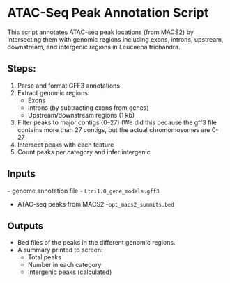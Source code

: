 # ATAC-Seq Peak Annotation Script

This script annotates ATAC-seq peak locations (from MACS2) by intersecting them with genomic regions including exons, introns, upstream, downstream, and intergenic regions in Leucaena trichandra.

## Steps:

1. Parse and format GFF3 annotations
2. Extract genomic regions:
   - Exons
   - Introns (by subtracting exons from genes)
   - Upstream/downstream regions (1 kb)
3. Filter peaks to major contigs (0–27) (We did this because the gff3 file contains more than 27 contigs, but the actual chromomosomes are 0- 27
4. Intersect peaks with each feature
5. Count peaks per category and infer intergenic

## Inputs

 – genome annotation file - `Ltri1.0_gene_models.gff3`
-  ATAC-seq peaks from MACS2 -`opt_macs2_summits.bed` 

## Outputs

- Bed files of the peaks in the different genomic regions.
- A summary printed to screen:
  - Total peaks
  - Number in each category
  - Intergenic peaks (calculated)

